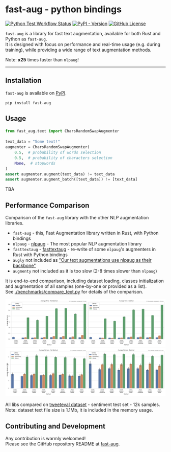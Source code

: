# fast-aug - python bindings

[![Python Test Workflow Status](https://img.shields.io/github/actions/workflow/status/k4black/fast-aug/test-python.yml?branch=main&event=push&label=python%20tests)](https://github.com/k4black/fast-aug/actions/workflows/test-python.yml)
[![PyPI - Version](https://img.shields.io/pypi/v/fast-aug)](https://pypi.org/project/fast-aug/)
[![GitHub License](https://img.shields.io/github/license/k4black/fast-aug)](https://github.com/k4black/fast-aug/blob/main/LICENSE)


`fast-aug` is a library for fast text augmentation, available for both Rust and Python as `fast-aug`.  
It is designed with focus on performance and real-time usage (e.g. during training), while providing a wide range of text augmentation methods.

Note: **x25** times faster than `nlpaug`!

---


## Installation

`fast-aug` is available on [PyPI](https://pypi.org/project/fast-aug).

```shell
pip install fast-aug
```

## Usage

```python
from fast_aug.text import CharsRandomSwapAugmenter

text_data = "Some text!"
augmenter = CharsRandomSwapAugmenter(
    0.5,  # probability of words selection
    0.5,  # probability of characters selection
    None,  # stopwords
)
assert augmenter.augment(text_data) != text_data
assert augmenter.augment_batch([text_data]) != [text_data]
```

TBA

## Performance Comparison

Comparison of the `fast-aug` library with the other NLP augmentation libraries.

* `fast-aug` - this, Fast Augmentation library written in Rust, with Python bindings
* `nlpaug` - [nlpaug](https://github.com/makcedward/nlpaug) - The most popular NLP augmentation library
* `fasttextaug` - [fasttextaug](https://github.com/Tzinch21/fasttextaug) - re-write of some `nlpaug`'s augmenters in Rust with Python bindings
* `augly` not included as ["Our text augmentations use nlpaug as their backbone"](https://github.com/facebookresearch/AugLy/tree/main/augly/text)
* `augmenty` not included as it is too slow (2-8 times slower than `nlpaug`)

[//]: # (* for `augmenty` spacy model loading time is included, as we measure end-to-end time and mem &#40;`spacy.lang.en.English` model was used&#41;)

It is end-to-end comparison, including dataset loading, classes initialization and augmentation of all samples (one-by-one or provided as a list).  
See [./benchmarks/compare_text.py](./benchmarks/compare_text.py) for details of the comparison.


![comparison time](https://raw.githubusercontent.com/k4black/fast-aug/main/bindings/python/comparison-python-text-time.svg)
![comparison memory](https://raw.githubusercontent.com/k4black/fast-aug/main/bindings/python/comparison-python-text-memory.svg)


All libs compared on [tweeteval dataset](https://github.com/cardiffnlp/tweeteval) - sentiment test set - 12k samples.  
Note: dataset text file size is 1.1Mb, it is included in the memory usage.


## Contributing and Development

Any contribution is warmly welcomed!  
Please see the GitHub repository README at [fast-aug](https://github.com/k4black/fast-aug).
